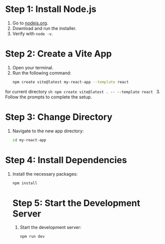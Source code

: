 # Step 1: Install Node.js

1. Go to [nodejs.org](https://nodejs.org/).
2. Download and run the installer.
3. Verify with `node -v`.

# Step 2: Create a Vite App

1. Open your terminal.
2. Run the following command:
    ```sh
    npm create vite@latest my-react-app --template react
    ```
for current directory
    ```sh
    npm create vite@latest . -- --template react
    ```
3. Follow the prompts to complete the setup.
# Step 3: Change Directory

1. Navigate to the new app directory:
    ```sh
    cd my-react-app
    ```

# Step 4: Install Dependencies

1. Install the necessary packages:
    ```sh
    npm install
    ```
    # Step 5: Start the Development Server

    1. Start the development server:
        ```sh
        npm run dev
        ```